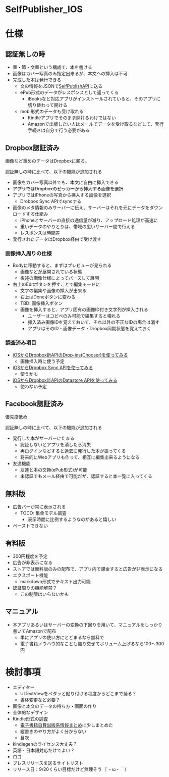 SelfPublisher_IOS
=================

# 仕様

## 認証無しの時

- 章・節・文章という構成で、本を書ける
- 画像はカバー写真のみ指定出来るが、本文への挿入は不可
- 完成した本は発行できる
  * 文の情報をJSONで[SelfPublishAPI](https://github.com/mono0926/SelfPublishAPI)に送る
  * ePub形式のデータがレスポンスとして返ってくる
    - iBooksなど対応アプリがインストールされていると、そのアプリに切り替わって開ける
  * mobi形式のデータも受け取れる
    - Kindleアプリでそのまま開けるわけではない
    - Amazonで出版したい人はメールでデータを受け取るなどして、発行手続きは自分で行う必要がある
  
## Dropbox認証済み

画像など重めのデータはDropboxに頼る。

認証無しの時に比べて、以下の機能が追加される

- 画像をカバー写真以外でも、本文に自由に挿入できる
- ~~アプリではDropboxのピッカーから挿入する画像を選択~~
- アプリではiPhoneの写真から挿入する画像を選択
  - Drobpox Sync APIでsyncする
- 画像のメタ情報のみサーバーに伝え、サーバーはそれを元にデータをダウンロードする仕組み
  * iPhoneとサーバーの直接の通信量が減り、アップロード処理が高速に
  * 重いデータのやりとりは、帯域の広いサーバー間で行える
  * レスポンスは時間差
- 発行されたデータはDropbox経由で受け渡す

### 画像挿入周りの仕様

- Bodyに移動すると、まずはプレビューが見られる
  - 画像などが展開されている状態
  - 後述の画像仕様によってパースして展開
- 右上のEditボタンを押すことで編集モードに
  - 文字の編集や画像の挿入が出来る
  - 右上はDoneボタンに変わる
  - TBD: 画像挿入ボタン
  - 画像を挿入すると、アプリ固有の画像ID付き文字列が挿入される
    - ユーザーはコピペのみ可能で編集すると壊れる
    - 挿入済み画像IDを覚えておいて、それ以外の不正なIDの場合は消す
    - アプリはそのID・画像データ・Dropbox同期状態を覚えておく


### 調査済み項目

- [iOSからDropbox新APIのDrop-ins(Chooser)を使ってみる](http://mono0926.github.io/blog/2013/07/17/dropbox/)
  * 画像挿入時に使う予定
- [iOSからDropbox Sync APIを使ってみる](http://mono0926.github.io/blog/2013/07/19/dropbox/)
  * 使うかも
- [iOSからDropbox新APIのDatastore APIを使ってみる](http://mono0926.github.io/blog/2013/07/18/dropbox/)
  * 使わない予定
  
## Facebook認証済み

優先度低め

認証無しの時に比べて、以下の機能が追加される

- 発行した本がサーバーにたまる
  * 認証しないとアプリを消したら消失
  * 再ログインなどすると過去に発行した本が振ってくる
  * 将来的にWebアプリも作って、相互に編集出来るようになる
- 友達機能
  * 友達と本の交換(ePub形式)が可能
  * 未認証でもメール経由で可能だが、認証すると本一覧に入ってくる



## 無料版

- 広告バーが常に表示される
  * TODO: 集金モデル調査
    - 表示時間に比例するようなのがあると嬉しい
- ペーストできない

## 有料版

- 300円程度を予定
- 広告が非表示になる
- ストアでは無料版のみの配布で、アプリ内で課金すると広告が非表示になる
- エクスポート機能
  * markdown形式でテキスト出力可能
- 認証周りの機能解禁？
  * この制限はいらないかも

## マニュアル

- 本アプリあるいはサーバーの変換の下回りを用いて、マニュアルをしっかり書いてAmazonで配布
  * 単にアプリの使い方にとどまるなら無料で
  * 電子書籍ノウハウ的なことも織り交ぜてボリューム上げるなら100〜300円
  
# 検討事項

- エディター
  * UITextViewをペタッと貼り付ける程度からどこまで凝る？
  * 書体変更など必要？
- 画像と本文のデータの持ち方・画面の作り
- 全体的なデザイン
- Kindle形式の調査
  * [電子書籍自費出版系情報まとめ](http://mono0926.github.io/blog/2013/07/14/self-publish/)に少しまとめた
  * 縦書きのやり方がよく分からない
  * 目次
- kindlegenのライセンス大丈夫？
- 英語・日本語対応だけでよい？
- ロゴ
- プレスリリースを送るサイトリスト
- リリース日：9/20くらい目標だけど無理そう（´・ω・｀）
